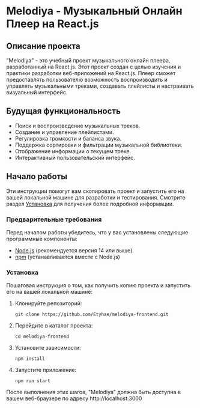 # Melodiya - Музыкальный Онлайн Плеер на React.js

## Описание проекта

"Melodiya" - это учебный проект музыкального онлайн плеера, разработанный на React.js. Этот проект создан с целью изучения и практики разработки веб-приложений на React.js. Плеер сможет предоставлять пользователю возможность воспроизводить и управлять музыкальными треками, создавать плейлисты и настраивать визуальный интерфейс.

## Будущая функциональность

- Поиск и воспроизведение музыкальных треков.
- Создание и управление плейлистами.
- Регулировка громкости и баланса звука.
- Поддержка сортировки и фильтрации музыкальной библиотеки.
- Отображение информации о текущем треке.
- Интерактивный пользовательский интерфейс.

## Начало работы

Эти инструкции помогут вам скопировать проект и запустить его на вашей локальной машине для разработки и тестирования. Смотрите раздел [Установка](#установка) для получения более подробной информации.

### Предварительные требования

Перед началом работы убедитесь, что у вас установлены следующие программные компоненты:

- [Node.js](https://nodejs.org/) (рекомендуется версия 14 или выше)
- [npm](https://www.npmjs.com/) (устанавливается вместе с Node.js)

### Установка

Пошаговая инструкция о том, как получить копию проекта и запустить его на вашей локальной машине:

1. Клонируйте репозиторий:

   ```shell
   git clone https://github.com/Etyhae/melodiya-frontend.git

2. Перейдите в каталог проекта:

   ```shell
   cd melodiya-frontend

3. Установите зависимости:

   ```shell
   npm install

4. Запустите приложение:

   ```shell
   npm run start

После выполнения этих шагов, "Melodiya" должна быть доступна в вашем веб-браузере по адресу http://localhost:3000

